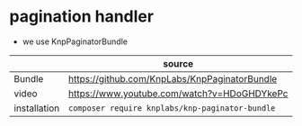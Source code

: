 # pagination handler


- we use KnpPaginatorBundle

| | source |
| - | - |
| Bundle | https://github.com/KnpLabs/KnpPaginatorBundle |
| video | https://www.youtube.com/watch?v=HDoGHDYkePc |
| installation  | `composer require knplabs/knp-paginator-bundle`